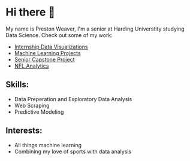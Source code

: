 # Hi there 👋

<!--
**pweave5/pweave5** is a ✨ _special_ ✨ repository because its `README.md` (this file) appears on your GitHub profile.

Here are some ideas to get you started:

- 🔭 I’m currently working on ...
- 🌱 I’m currently learning ...
- 👯 I’m looking to collaborate on ...
- 🤔 I’m looking for help with ...
- 💬 Ask me about ...
- 📫 How to reach me: ...
- 😄 Pronouns: ...
- ⚡ Fun fact: ...
-->
My name is Preston Weaver, I'm a senior at Harding Universtity studying Data Science. Check out some of my work:

 - [Internship Data Visualizations](https://github.com/pweave5/Internship-Work)
 - [Machine Learning Projects](https://github.com/pweave5/Machine-Learning)
 - [Senior Capstone Project](https://github.com/pweave5/Senior_Year_Capstone)
 - [NFL Analytics](https://github.com/pweave5/Sports-Analytics-New)

## Skills:
  - Data Preperation and Exploratory Data Analysis
  - Web Scraping
  - Predictive Modeling

## Interests:
  - All things machine learning
  - Combining my love of sports with data analysis
    


